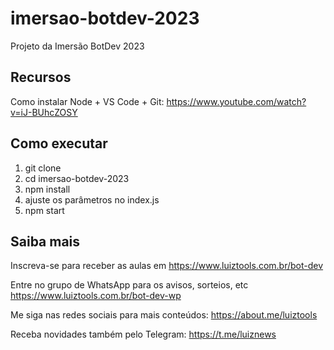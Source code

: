# imersao-botdev-2023
Projeto da Imersão BotDev 2023

## Recursos

Como instalar Node + VS Code + Git: https://www.youtube.com/watch?v=iJ-BUhcZOSY

## Como executar

1. git clone
2. cd imersao-botdev-2023
3. npm install
4. ajuste os parâmetros no index.js
5. npm start

## Saiba mais

Inscreva-se para receber as aulas em https://www.luiztools.com.br/bot-dev

Entre no grupo de WhatsApp para os avisos, sorteios, etc https://www.luiztools.com.br/bot-dev-wp

Me siga nas redes sociais para mais conteúdos: https://about.me/luiztools

Receba novidades também pelo Telegram: https://t.me/luiznews
